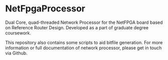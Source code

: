# NetFpgaProcessor
Dual Core, quad-threaded Network Processor for the NetFPGA board based on Reference Router Design. Developed as a part of graduate degree coursework.

This repository also contains some scripts to aid bitfile generation. For more information or full documentation of network processor, please get in touch via Github.
